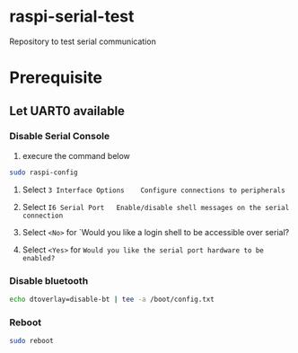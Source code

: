 # raspi-serial-test
Repository to test serial communication

# Prerequisite

## Let UART0 available

### Disable Serial Console
1. execure the command below
```bash
sudo raspi-config
```

1. Select `3 Interface Options    Configure connections to peripherals`

1. Select `I6 Serial Port   Enable/disable shell messages on the serial connection`

1. Select `<No>` for `Would you like a login shell to be accessible over serial?

1. Select `<Yes>` for `Would you like the serial port hardware to be enabled?`

### Disable bluetooth
```bash
echo dtoverlay=disable-bt | tee -a /boot/config.txt  
```

### Reboot
```bash
sudo reboot
```
